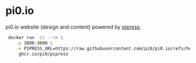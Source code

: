 # pi0.io

pi0.io website (design and content) powered by [pipress](https://github.com/pi0/pipress).

```sh
 docker run -it --rm \
    -p 3000:3000 \
    -e PIPRESS_URL=https://raw.githubusercontent.com/pi0/pi0.io/refs/heads/main/index.html \
     ghcr.io/pi0/pipress
```
